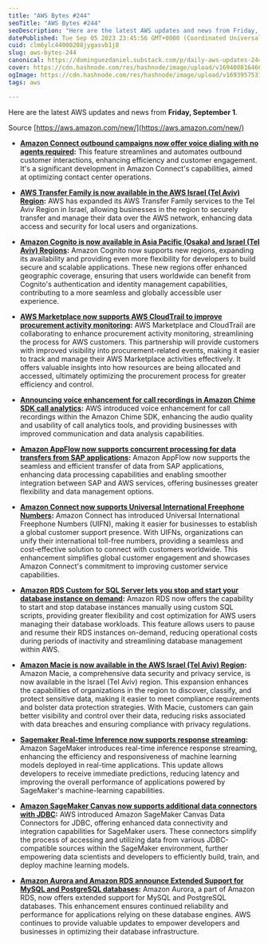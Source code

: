 ```yaml
---
title: "AWS Bytes #244"
seoTitle: "AWS Bytes #244"
seoDescription: "Here are the latest AWS updates and news from Friday, September 1."
datePublished: Tue Sep 05 2023 23:45:56 GMT+0000 (Coordinated Universal Time)
cuid: clm6ylc44000208jygasvb1j8
slug: aws-bytes-244
canonical: https://dominguezdaniel.substack.com/p/daily-aws-updates-244
cover: https://cdn.hashnode.com/res/hashnode/image/upload/v1694008164662/91f786e4-a1c4-425d-b223-09231f8e3f56.jpeg
ogImage: https://cdn.hashnode.com/res/hashnode/image/upload/v1693957537074/5d6699e8-a4ae-4703-b739-6ce7903e6487.jpeg
tags: aws

---
```


Here are the latest AWS updates and news from **Friday, September 1**.

Source [https://aws.amazon.com/new/](https://aws.amazon.com/new/)

* [**Amazon Connect outbound campaigns now offer voice dialing with no agents required**](https://aws.amazon.com/about-aws/whats-new/2023/09/amazon-connect-outbound-campaigns-voice-dialing-no-agents-required/)**:** This feature streamlines and automates outbound customer interactions, enhancing efficiency and customer engagement. It's a significant development in Amazon Connect's capabilities, aimed at optimizing contact center operations.
    
* [**AWS Transfer Family is now available in the AWS Israel (Tel Aviv) Region**](https://aws.amazon.com/about-aws/whats-new/2023/09/aws-transfer-family-aws-israel-tel-aviv-region/)**:** AWS has expanded its AWS Transfer Family services to the Tel Aviv Region in Israel, allowing businesses in the region to securely transfer and manage their data over the AWS network, enhancing data access and security for local users and organizations.
    
* [**Amazon Cognito is now available in Asia Pacific (Osaka) and Israel (Tel Aviv) Regions**](https://aws.amazon.com/about-aws/whats-new/2023/09/amazon-cognito-new-regions/)**:** Amazon Cognito now supports new regions, expanding its availability and providing even more flexibility for developers to build secure and scalable applications. These new regions offer enhanced geographic coverage, ensuring that users worldwide can benefit from Cognito's authentication and identity management capabilities, contributing to a more seamless and globally accessible user experience.
    
* [**AWS Marketplace now supports AWS CloudTrail to improve procurement activity monitoring**](https://aws.amazon.com/about-aws/whats-new/2023/09/aws-marketplace-cloudtrail-improve-procurement-activity-monitoring/)**:** AWS Marketplace and CloudTrail are collaborating to enhance procurement activity monitoring, streamlining the process for AWS customers. This partnership will provide customers with improved visibility into procurement-related events, making it easier to track and manage their AWS Marketplace activities effectively. It offers valuable insights into how resources are being allocated and accessed, ultimately optimizing the procurement process for greater efficiency and control.
    
* [**Announcing voice enhancement for call recordings in Amazon Chime SDK call analytics**](https://aws.amazon.com/about-aws/whats-new/2023/09/voice-enhancement-call-recordings-amazon-chime-sdk-call-analytics/)**:** AWS introduced voice enhancement for call recordings within the Amazon Chime SDK, enhancing the audio quality and usability of call analytics tools, and providing businesses with improved communication and data analysis capabilities.
    
* [**Amazon AppFlow now supports concurrent processing for data transfers from SAP applications**](https://aws.amazon.com/about-aws/whats-new/2023/09/amazon-appflow-current-processing-data-transfers-sap-applications/)**:** Amazon AppFlow now supports the seamless and efficient transfer of data from SAP applications, enhancing data processing capabilities and enabling smoother integration between SAP and AWS services, offering businesses greater flexibility and data management options.
    
* [**Amazon Connect now supports Universal International Freephone Numbers**](https://aws.amazon.com/about-aws/whats-new/2023/09/amazon-connect-universal-international-freephone-numbers/)**:** Amazon Connect has introduced Universal International Freephone Numbers (UIFN), making it easier for businesses to establish a global customer support presence. With UIFNs, organizations can unify their international toll-free numbers, providing a seamless and cost-effective solution to connect with customers worldwide. This enhancement simplifies global customer engagement and showcases Amazon Connect's commitment to improving customer service capabilities.
    
* [**Amazon RDS Custom for SQL Server lets you stop and start your database instance on demand**](https://aws.amazon.com/about-aws/whats-new/2023/09/amazon-rds-custom-sql-stop-start-database-instance/)**:** Amazon RDS now offers the capability to start and stop database instances manually using custom SQL scripts, providing greater flexibility and cost optimization for AWS users managing their database workloads. This feature allows users to pause and resume their RDS instances on-demand, reducing operational costs during periods of inactivity and streamlining database management within AWS.
    
* [**Amazon Macie is now available in the AWS Israel (Tel Aviv) Region**](https://aws.amazon.com/about-aws/whats-new/2023/09/amazon-macie-israel-tel-aviv-region/)**:** Amazon Macie, a comprehensive data security and privacy service, is now available in the Israel (Tel Aviv) region. This expansion enhances the capabilities of organizations in the region to discover, classify, and protect sensitive data, making it easier to meet compliance requirements and bolster data protection strategies. With Macie, customers can gain better visibility and control over their data, reducing risks associated with data breaches and ensuring compliance with privacy regulations.
    
* [**Sagemaker Real-time Inference now supports response streaming**](https://aws.amazon.com/about-aws/whats-new/2023/09/sagemaker-real-time-inference-response-streaming/)**:** Amazon SageMaker introduces real-time inference response streaming, enhancing the efficiency and responsiveness of machine learning models deployed in real-time applications. This update allows developers to receive immediate predictions, reducing latency and improving the overall performance of applications powered by SageMaker's machine-learning capabilities.
    
* [**Amazon SageMaker Canvas now supports additional data connectors with JDBC**](https://aws.amazon.com/about-aws/whats-new/2023/09/amazon-sagemaker-canvas-data-connectors-jdbc/)**:** AWS introduced Amazon SageMaker Canvas Data Connectors for JDBC, offering enhanced data connectivity and integration capabilities for SageMaker users. These connectors simplify the process of accessing and utilizing data from various JDBC-compatible sources within the SageMaker environment, further empowering data scientists and developers to efficiently build, train, and deploy machine learning models.
    
* [**Amazon Aurora and Amazon RDS announce Extended Support for MySQL and PostgreSQL databases**](https://aws.amazon.com/about-aws/whats-new/2023/09/amazon-aurora-rds-extended-support-mysql-postgresql-databases/)**:** Amazon Aurora, a part of Amazon RDS, now offers extended support for MySQL and PostgreSQL databases. This enhancement ensures continued reliability and performance for applications relying on these database engines. AWS continues to provide valuable updates to empower developers and businesses in optimizing their database infrastructure.